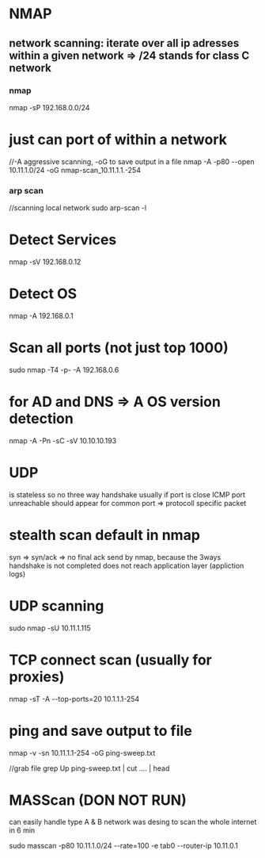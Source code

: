 # NMAP

## network scanning: iterate over all ip adresses within a given network => /24 stands for class C network
### nmap
nmap -sP 192.168.0.0/24

# just can port of within a network 
//-A aggressive scanning, -oG to save output in a file
nmap -A -p80 --open 10.11.1.0/24 -oG nmap-scan_10.11.1.1.-254

### arp scan
//scanning local network
sudo arp-scan -l

# Detect Services
nmap -sV 192.168.0.12

# Detect OS
nmap -A 192.168.0.1

# Scan all ports (not just top 1000)
sudo nmap -T4 -p- -A 192.168.0.6

# for AD and DNS => A OS version detection
nmap -A -Pn -sC -sV 10.10.10.193

# UDP 
is stateless so no three way handshake
usually if port is close ICMP port unreachable should appear
for common port => protocoll specific packet

# stealth scan default in nmap
syn => syn/ack => no final ack send by nmap, 
because the 3ways handshake is not completed does not reach application layer (appliction logs)

# UDP scanning
sudo nmap -sU 10.11.1.115

# TCP connect scan (usually for proxies)
nmap -sT -A --top-ports=20 10.1.1.1-254

# ping and save output to file
nmap -v -sn 10.11.1.1-254 -oG ping-sweep.txt

//grab file
grep Up ping-sweep.txt | cut .... | head

# MASScan (DON NOT RUN)
can easily handle type A & B network
was desing to scan the whole internet in 6 min

sudo masscan -p80 10.11.1.0/24 --rate=100 -e tab0 --router-ip 10.11.0.1


